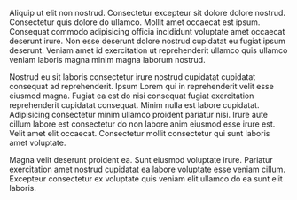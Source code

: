 Aliquip ut elit non nostrud. Consectetur excepteur sit dolore dolore nostrud. Consectetur quis dolore do ullamco. Mollit amet occaecat est ipsum. Consequat commodo adipisicing officia incididunt voluptate amet occaecat deserunt irure. Non esse deserunt dolore nostrud cupidatat eu fugiat ipsum deserunt. Veniam amet id exercitation ut reprehenderit ullamco quis ullamco veniam laboris magna minim magna laborum nostrud.

Nostrud eu sit laboris consectetur irure nostrud cupidatat cupidatat consequat ad reprehenderit. Ipsum Lorem qui in reprehenderit velit esse eiusmod magna. Fugiat ea est do nisi consequat fugiat exercitation reprehenderit cupidatat consequat. Minim nulla est labore cupidatat. Adipisicing consectetur minim ullamco proident pariatur nisi. Irure aute cillum labore est consectetur do non labore anim eiusmod esse irure est. Velit amet elit occaecat. Consectetur mollit consectetur qui sunt laboris amet voluptate.

Magna velit deserunt proident ea. Sunt eiusmod voluptate irure. Pariatur exercitation amet nostrud cupidatat ea labore voluptate esse veniam cillum. Excepteur consectetur ex voluptate quis veniam elit ullamco do ea sunt elit laboris.